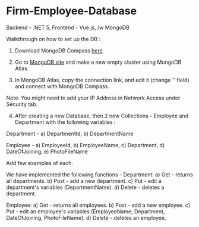# Firm-Employee-Database
Backend - .NET 5, Frontend - Vue.js, /w MongoDB

Walkthrough on how to set up the DB :

1) Download MongoDB Compass [here](https://www.mongodb.com/products/compass).

2) Go to [MongoDB site](https://www.mongodb.com) and make a new empty cluster using MongoDB Atlas.

3) In MongoDB Atlas, copy the connection link, and edit it (change '<password>' field) and connect with MongoDB Compass.

Note: You might need to add your IP Address in Network Access under Security tab.

4) After creating a new Database, then 2 new Collections - Employee and Department with the following variables :

Department - a) DepartmentId, b) DepartmentName

Employee - a) EmployeeId, b) EmployeeName, c) Department, d) DateOfJoining, e) PhotoFileName

Add few examples of each.


We have implemented the following functions -
Department:
  a) Get - returns all departments.
  b) Post - add a new department.
  c) Put - edit a department's variables (DepartmentName).
  d) Delete - deletes a department.
  
Employee:
  a) Get - returns all employees.
  b) Post - add a new employee.
  c) Put - edit an employee's variables (EmployeeName, Department, DateOfJoining, PhotoFileName).
  d) Delete - deletes an employee.
